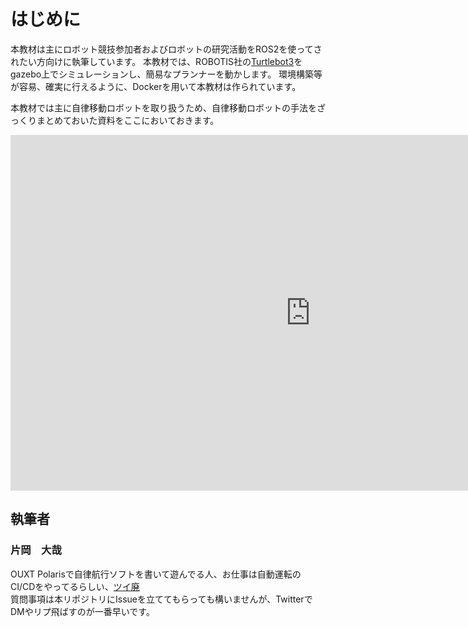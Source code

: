 # はじめに

本教材は主にロボット競技参加者およびロボットの研究活動をROS2を使ってされたい方向けに執筆しています。
本教材では、ROBOTIS社の[Turtlebot3](https://e-shop.robotis.co.jp/list.php?c_id=93)をgazebo上でシミュレーションし、簡易なプランナーを動かします。
環境構築等が容易、確実に行えるように、Dockerを用いて本教材は作られています。

本教材では主に自律移動ロボットを取り扱うため、自律移動ロボットの手法をざっくりまとめておいた資料をここにおいておきます。

<iframe src="https://docs.google.com/presentation/d/e/2PACX-1vQ11gd0tPfWhOa652w0bt01zgib3Y7R5WjTVRF-rQGdXBkQADehGDdyCpI8DRWFNnW7isL6yjMQMlUS/embed?start=false&loop=false&delayms=3000" frameborder="0" width="960" height="569" allowfullscreen="true" mozallowfullscreen="true" webkitallowfullscreen="true"></iframe>

## 執筆者
### 片岡　大哉
OUXT Polarisで自律航行ソフトを書いて遊んでる人、お仕事は自動運転のCI/CDをやってるらしい、[ツイ廃](https://twitter.com/hakuturu583)  
質問事項は本リポジトリにIssueを立ててもらっても構いませんが、TwitterでDMやリプ飛ばすのが一番早いです。  
